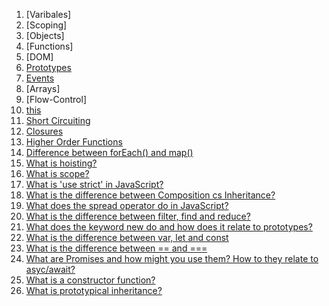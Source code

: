 1. [Varibales]
2. [Scoping]
3. [Objects]
4. [Functions]
5. [DOM]
6. [Prototypes](javascript/prototypes.md)
7. [Events](javascript/events.md)
8. [Arrays]
9. [Flow-Control]
10. [this](javascript/this.md)
11. [Short Circuiting](javascript/short-circuiting.md)
12. [Closures](javascript/closures.md)
13. [Higher Order Functions](javascript/hof.md)
14. [Difference between forEach() and map()](javascript/mapAndForEach.md)
15. [What is hoisting?](javascript/hoisting.md)
16. [What is scope?](javascript/scope.md)
17. [What is 'use strict' in JavaScript?](javascript/useStrict.md)
18. [What is the difference between Composition cs Inheritance?](javascript/compAndInh.md)
19. [What does the spread operator do in JavaScript?](javascript/spread.md)
20. [What is the difference between filter, find and reduce?](javascript/arrayMethods.md)
21. [What does the keyword new do and how does it relate to prototypes?](javascript/prototype.md)
22. [What is the difference between var, let and const]()
23. [What is the difference between == and ===]()
24. [What are Promises and how might you use them? How to they relate to asyc/await?]()
25. [What is a constructor function?](javascript/constructor.md)
26. [What is prototypical inheritance?](javascript/prototype-inheritance.md)
